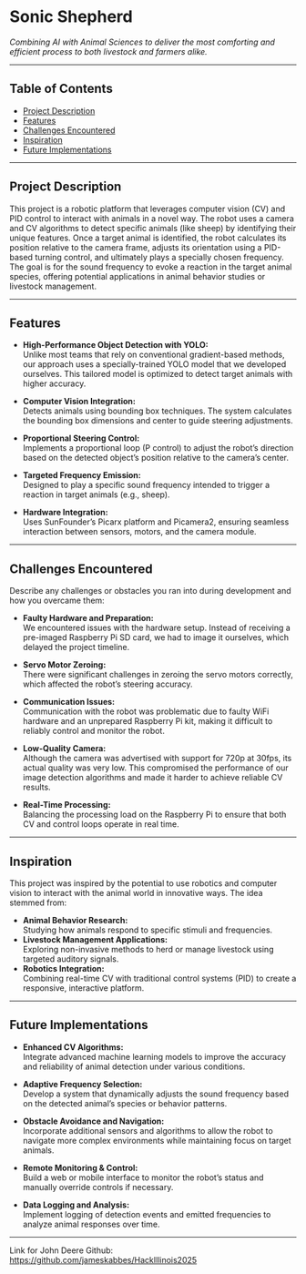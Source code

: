 
# Sonic Shepherd 
_Combining AI with Animal Sciences to deliver the most comforting and efficient process to both livestock and farmers alike._

---

## Table of Contents

- [Project Description](#project-description)
- [Features](#features)
- [Challenges Encountered](#challenges-encountered)
- [Inspiration](#inspiration)
- [Future Implementations](#future-implementations)

---

## Project Description

This project is a robotic platform that leverages computer vision (CV) and PID control to interact with animals in a novel way. The robot uses a camera and CV algorithms to detect specific animals (like sheep) by identifying their unique features. Once a target animal is identified, the robot calculates its position relative to the camera frame, adjusts its orientation using a PID-based turning control, and ultimately plays a specially chosen frequency. The goal is for the sound frequency to evoke a reaction in the target animal species, offering potential applications in animal behavior studies or livestock management.

---


## Features

- **High-Performance Object Detection with YOLO:**  
  Unlike most teams that rely on conventional gradient-based methods, our approach uses a specially-trained YOLO model that we developed ourselves. This tailored model is optimized to detect target animals with higher accuracy.

- **Computer Vision Integration:**  
  Detects animals using bounding box techniques. The system calculates the bounding box dimensions and center to guide steering adjustments.

- **Proportional Steering Control:**  
  Implements a proportional loop (P control) to adjust the robot’s direction based on the detected object’s position relative to the camera’s center.

- **Targeted Frequency Emission:**  
  Designed to play a specific sound frequency intended to trigger a reaction in target animals (e.g., sheep).

- **Hardware Integration:**  
  Uses SunFounder’s Picarx platform and Picamera2, ensuring seamless interaction between sensors, motors, and the camera module.


---

## Challenges Encountered

Describe any challenges or obstacles you ran into during development and how you overcame them:

- **Faulty Hardware and Preparation:**  
  We encountered issues with the hardware setup. Instead of receiving a pre-imaged Raspberry Pi SD card, we had to image it ourselves, which delayed the project timeline.

- **Servo Motor Zeroing:**  
  There were significant challenges in zeroing the servo motors correctly, which affected the robot’s steering accuracy.

- **Communication Issues:**  
  Communication with the robot was problematic due to faulty WiFi hardware and an unprepared Raspberry Pi kit, making it difficult to reliably control and monitor the robot.

- **Low-Quality Camera:**  
  Although the camera was advertised with support for 720p at 30fps, its actual quality was very low. This compromised the performance of our image detection algorithms and made it harder to achieve reliable CV results.

- **Real-Time Processing:**  
  Balancing the processing load on the Raspberry Pi to ensure that both CV and control loops operate in real time.

---

## Inspiration


This project was inspired by the potential to use robotics and computer vision to interact with the animal world in innovative ways. The idea stemmed from:
- **Animal Behavior Research:**  
  Studying how animals respond to specific stimuli and frequencies.
- **Livestock Management Applications:**  
  Exploring non-invasive methods to herd or manage livestock using targeted auditory signals.
- **Robotics Integration:**  
  Combining real-time CV with traditional control systems (PID) to create a responsive, interactive platform.

---

## Future Implementations



- **Enhanced CV Algorithms:**  
  Integrate advanced machine learning models to improve the accuracy and reliability of animal detection under various conditions.

- **Adaptive Frequency Selection:**  
  Develop a system that dynamically adjusts the sound frequency based on the detected animal’s species or behavior patterns.

- **Obstacle Avoidance and Navigation:**  
  Incorporate additional sensors and algorithms to allow the robot to navigate more complex environments while maintaining focus on target animals.

- **Remote Monitoring & Control:**  
  Build a web or mobile interface to monitor the robot’s status and manually override controls if necessary.

- **Data Logging and Analysis:**  
  Implement logging of detection events and emitted frequencies to analyze animal responses over time.

---

Link for John Deere Github: https://github.com/jameskabbes/HackIllinois2025
